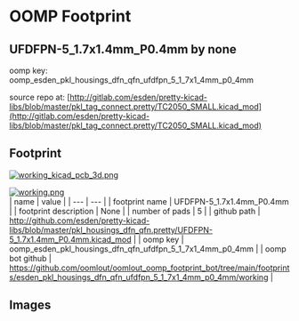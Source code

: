 # OOMP Footprint  
## UFDFPN-5_1.7x1.4mm_P0.4mm  by none  
  
oomp key: oomp_esden_pkl_housings_dfn_qfn_ufdfpn_5_1_7x1_4mm_p0_4mm  
  
source repo at: [http://gitlab.com/esden/pretty-kicad-libs/blob/master/pkl_tag_connect.pretty/TC2050_SMALL.kicad_mod](http://gitlab.com/esden/pretty-kicad-libs/blob/master/pkl_tag_connect.pretty/TC2050_SMALL.kicad_mod)  
## Footprint  
  
[![working_kicad_pcb_3d.png](working_kicad_pcb_3d_600.png)](working_kicad_pcb_3d.png)  
  
[![working.png](working_600.png)](working.png)  
| name | value | 
| --- | --- | 
| footprint name | UFDFPN-5_1.7x1.4mm_P0.4mm | 
| footprint description | None | 
| number of pads | 5 | 
| github path | http://github.com/esden/pretty-kicad-libs/blob/master/pkl_housings_dfn_qfn.pretty/UFDFPN-5_1.7x1.4mm_P0.4mm.kicad_mod | 
| oomp key | oomp_esden_pkl_housings_dfn_qfn_ufdfpn_5_1_7x1_4mm_p0_4mm | 
| oomp bot github | https://github.com/oomlout/oomlout_oomp_footprint_bot/tree/main/footprints/esden_pkl_housings_dfn_qfn_ufdfpn_5_1_7x1_4mm_p0_4mm/working | 
## Images  

